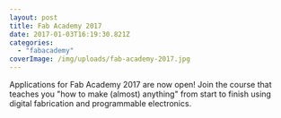 ```yaml
---
layout: post
title: Fab Academy 2017
date: 2017-01-03T16:19:30.821Z
categories:
  - "fabacademy"
coverImage: /img/uploads/fab-academy-2017.jpg
---
```


Applications for Fab Academy 2017 are now open! Join the course that teaches you "how to make (almost) anything" from start to finish using digital fabrication and programmable electronics.

